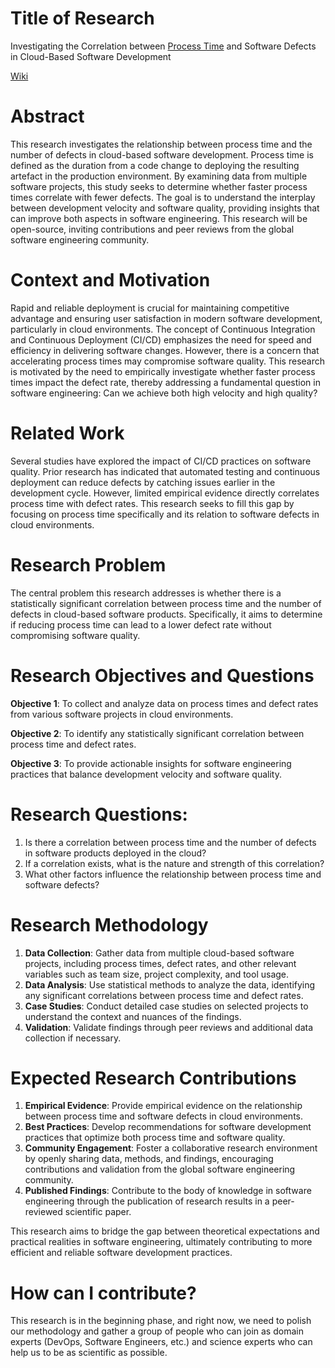 # Title of Research
Investigating the Correlation between [Process Time](https://github.com/data-driven-value-stream/.github/wiki/Process-Time) and Software Defects in Cloud-Based Software Development

[Wiki](https://github.com/data-driven-value-stream/.github/wiki)

# Abstract
This research investigates the relationship between process time and the number of defects in cloud-based software development. Process time is defined as the duration from a code change to deploying the resulting artefact in the production environment. By examining data from multiple software projects, this study seeks to determine whether faster process times correlate with fewer defects. The goal is to understand the interplay between development velocity and software quality, providing insights that can improve both aspects in software engineering. This research will be open-source, inviting contributions and peer reviews from the global software engineering community.

# Context and Motivation
Rapid and reliable deployment is crucial for maintaining competitive advantage and ensuring user satisfaction in modern software development, particularly in cloud environments. The concept of Continuous Integration and Continuous Deployment (CI/CD) emphasizes the need for speed and efficiency in delivering software changes. However, there is a concern that accelerating process times may compromise software quality. This research is motivated by the need to empirically investigate whether faster process times impact the defect rate, thereby addressing a fundamental question in software engineering: Can we achieve both high velocity and high quality?

# Related Work

Several studies have explored the impact of CI/CD practices on software quality. Prior research has indicated that automated testing and continuous deployment can reduce defects by catching issues earlier in the development cycle. However, limited empirical evidence directly correlates process time with defect rates. This research seeks to fill this gap by focusing on process time specifically and its relation to software defects in cloud environments.

# Research Problem
The central problem this research addresses is whether there is a statistically significant correlation between process time and the number of defects in cloud-based software products. Specifically, it aims to determine if reducing process time can lead to a lower defect rate without compromising software quality.

# Research Objectives and Questions
**Objective 1**: To collect and analyze data on process times and defect rates from various software projects in cloud environments.

**Objective 2**: To identify any statistically significant correlation between process time and defect rates.

**Objective 3**: To provide actionable insights for software engineering practices that balance development velocity and software quality.


# Research Questions:
1. Is there a correlation between process time and the number of defects in software products deployed in the cloud?
2. If a correlation exists, what is the nature and strength of this correlation?
3. What other factors influence the relationship between process time and software defects?

# Research Methodology
1. **Data Collection**: Gather data from multiple cloud-based software projects, including process times, defect rates, and other relevant variables such as team size, project complexity, and tool usage.
2. **Data Analysis**: Use statistical methods to analyze the data, identifying any significant correlations between process time and defect rates.
3. **Case Studies**: Conduct detailed case studies on selected projects to understand the context and nuances of the findings.
4. **Validation**: Validate findings through peer reviews and additional data collection if necessary.

# Expected Research Contributions
1. **Empirical Evidence**: Provide empirical evidence on the relationship between process time and software defects in cloud environments.
2. **Best Practices**: Develop recommendations for software development practices that optimize both process time and software quality.
3. **Community Engagement**: Foster a collaborative research environment by openly sharing data, methods, and findings, encouraging contributions and validation from the global software engineering community.
4. **Published Findings**: Contribute to the body of knowledge in software engineering through the publication of research results in a peer-reviewed scientific paper.


This research aims to bridge the gap between theoretical expectations and practical realities in software engineering, ultimately contributing to more efficient and reliable software development practices.

# How can I contribute?
This research is in the beginning phase, and right now, we need to polish our methodology and gather a group of people who can join as domain experts (DevOps, Software Engineers, etc.) and science experts who can help us to be as scientific as possible. 
